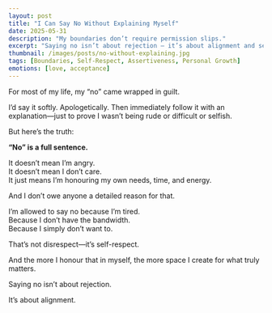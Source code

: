 ```yaml
---
layout: post
title: "I Can Say No Without Explaining Myself"
date: 2025-05-31
description: "My boundaries don’t require permission slips."
excerpt: "Saying no isn’t about rejection — it’s about alignment and self-respect."
thumbnail: /images/posts/no-without-explaining.jpg
tags: [Boundaries, Self-Respect, Assertiveness, Personal Growth]
emotions: [love, acceptance]
---
```


For most of my life, my “no” came wrapped in guilt.

I’d say it softly. Apologetically. Then immediately follow it with an explanation—just to prove I wasn’t being rude or difficult or selfish.

But here’s the truth:

**“No” is a full sentence.**

It doesn’t mean I’m angry.  
It doesn’t mean I don’t care.  
It just means I’m honouring my own needs, time, and energy.

And I don’t owe anyone a detailed reason for that.

I’m allowed to say no because I’m tired.  
Because I don’t have the bandwidth.  
Because I simply don’t want to.

That’s not disrespect—it’s self-respect.

And the more I honour that in myself, the more space I create for what truly matters.

Saying no isn’t about rejection.

It’s about alignment.
